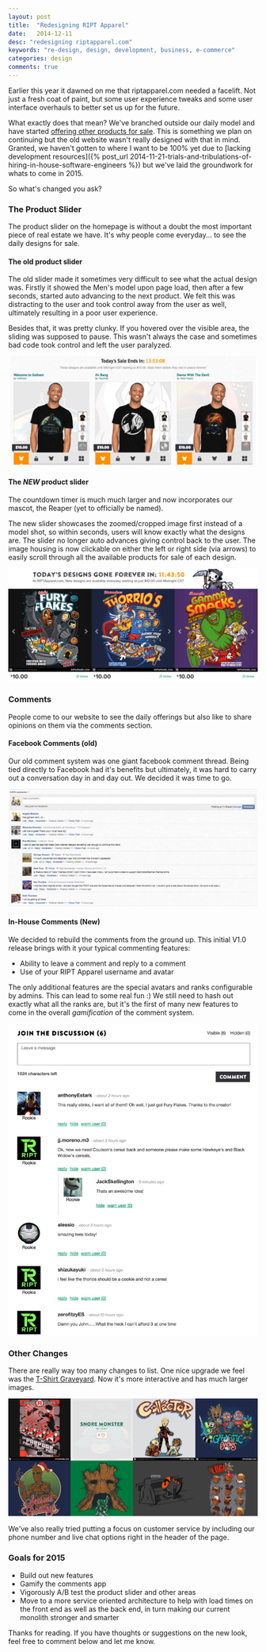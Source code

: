```yaml
---
layout: post
title:  "Redesigning RIPT Apparel"
date:   2014-12-11
desc: "redesigning riptapparel.com"
keywords: "re-design, design, development, business, e-commerce"
categories: design
comments: true
---
```

Earlier this year it dawned on me that riptapparel.com needed a facelift.  Not just a fresh coat of paint, but some user experience tweaks and some user interface overhauls to better set us up for the future.  

What exactly does that mean?  We've branched outside our daily model and have started [offering other products for sale](https://www.riptapparel.com/store).  This is something we plan on continuing but the old website wasn't really designed with that in mind.  Granted, we haven't gotten to where I want to be 100% yet due to [lacking development resources]({% post_url 2014-11-21-trials-and-tribulations-of-hiring-in-house-software-engineers %}) but we've laid the groundwork for whats to come in 2015.

So what's changed you ask?
<!--more-->

### The Product Slider

The product slider on the homepage is without a doubt the most important piece of real estate we have.  It's why people come everyday... to see the daily designs for sale.

#### The old product slider

The old slider made it sometimes very difficult to see what the actual design was.  Firstly it showed the Men's model upon page load, then after a few seconds, started auto advancing to the next product.  We felt this was distracting to the user and took control away from the user as well, ultimately resulting in a poor user experience.  

Besides that, it was pretty clunky.  If you hovered over the visible area, the sliding was supposed to pause.  This wasn't always the case and sometimes bad code took control and left the user paralyzed.

<img src="/images/slider-old.jpg" alt="RIPT Apparel's old product slider">


#### The *NEW* product slider

The countdown timer is much much larger and now incorporates our mascot, the Reaper (yet to officially be named).

The new slider showcases the zoomed/cropped image first instead of a model shot, so within seconds, users will know exactly what the designs are.  The slider no longer auto advances giving control back to the user.  The image housing is now clickable on either the left or right side (via arrows) to easily scroll through all the available products for sale of each design.

<img src="/images/slider-new.jpg" alt="RIPT Apparel's new product slider">



### Comments

People come to our website to see the daily offerings but also like to share opinions on them via the comments section.

#### Facebook Comments (old)

Our old comment system was one giant facebook comment thread.  Being tied directly to Facebook had it's benefits but ultimately, it was hard to carry out a conversation day in and day out.  We decided it was time to go.  

<img src="/images/comments-old.jpg" alt="RIPT Apparel's old comment system">

#### In-House Comments (New)

We decided to rebuild the comments from the ground up.  This initial V1.0 release brings with it your typical commenting features:

- Ability to leave a comment and reply to a comment
- Use of your RIPT Apparel username and avatar

The only additional features are the special avatars and ranks configurable by admins.  This can lead to some real fun :)  We still need to hash out exactly what all the ranks are, but it's the first of many new features to come in the overall *gamification* of the comment system.

<img src="/images/comments-new.jpg" alt="RIPT Apparel's NEW comment system">


### Other Changes

There are really way too many changes to list.  One nice upgrade we feel was the [T-Shirt Graveyard](https://www.riptapparel.com/graveyard).  Now it's more interactive and has much larger images.

<img src="/images/graveyard-new.jpg" alt="RIPT Apparel's Graveyard">

We've also really tried putting a focus on customer service by including our phone number and live chat options right in the header of the page.

### Goals for 2015

- Build out new features
- Gamify the comments app
- Vigorously A/B test the product slider and other areas
- Move to a more service oriented architecture to help with load times on the front end as well as the back end, in turn making our current monolith stronger and smarter

Thanks for reading.  If you have thoughts or suggestions on the new look, feel free to comment below and let me know.
